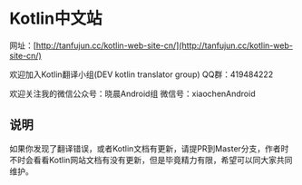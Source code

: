 # Kotlin中文站

网址：[http://tanfujun.cc/kotlin-web-site-cn/](http://tanfujun.cc/kotlin-web-site-cn/)

欢迎加入Kotlin翻译小组(DEV kotlin translator group)   QQ群：419484222  

欢迎关注我的微信公众号：晓晨Android组 微信号：xiaochenAndroid

## 说明

如果你发现了翻译错误，或者Kotlin文档有更新，请提PR到Master分支，作者时不时会看看Kotlin网站文档有没有更新，但是毕竟精力有限，希望可以同大家共同维护。
